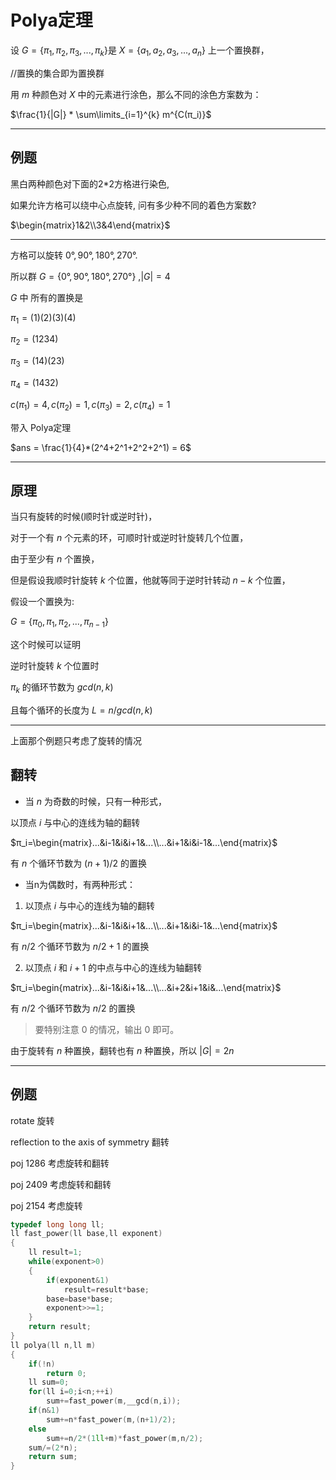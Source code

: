 # Polya定理

设 $G=\{π_1,π_2,π_3,...,π_k\}$是 $X=\{a_1,a_2,a_3,...,a_n\}$ 上一个置换群，

//置换的集合即为置换群

用 $m$ 种颜色对 $X$ 中的元素进行涂色，那么不同的涂色方案数为：

$\frac{1}{|G|} * \sum\limits_{i=1}^{k} m^{C(π_i)}$

---
## 例题
黑白两种颜色对下面的2*2方格进行染色, 

如果允许方格可以绕中心点旋转, 问有多少种不同的着色方案数?

$\begin{matrix}1&2\\3&4\end{matrix}$

---

方格可以旋转 $0°,90°,180°,270°$.

所以群 $G = \{0°,90°,180°,270°\}$ ,$|G| = 4$

$G$ 中 所有的置换是

$π_1 = (1)(2)(3)(4)$

$π_2 = (1234)$

$π_3 = (14)(23)$

$π_4 = (1432)$

$c(π_1) = 4 , c(π_2) = 1  , c(π_3) = 2 , c(π_4) = 1$

带入 Polya定理

$ans = \frac{1}{4}*(2^4+2^1+2^2+2^1) = 6$

---

## 原理
当只有旋转的时候(顺时针或逆时针)，

对于一个有 $n$ 个元素的环，可顺时针或逆时针旋转几个位置，

由于至少有 $n$ 个置换，

但是假设我顺时针旋转 $k$ 个位置，他就等同于逆时针转动 $n-k$ 个位置，

假设一个置换为:

$G=\{π_0,π_1,π_2,...,π_{n-1}\}$

这个时候可以证明

逆时针旋转 $k$ 个位置时 

$π_k$ 的循环节数为 $gcd(n,k)$

且每个循环的长度为 $L=n/gcd(n,k)$

---

上面那个例题只考虑了旋转的情况

## 翻转
+ 当 $n$ 为奇数的时候，只有一种形式，

以顶点 $i$ 与中心的连线为轴的翻转

$π_i=\begin{matrix}...&i-1&i&i+1&...\\...&i+1&i&i-1&...\end{matrix}$

有 $n$ 个循环节数为 $(n+1)/2$ 的置换

+ 当n为偶数时，有两种形式：

1. 以顶点 $i$ 与中心的连线为轴的翻转

$π_i=\begin{matrix}...&i-1&i&i+1&...\\...&i+1&i&i-1&...\end{matrix}$

有 $n/2$ 个循环节数为 $n/2+1$ 的置换

2. 以顶点 $i$ 和 $i+1$ 的中点与中心的连线为轴翻转

$π_i=\begin{matrix}...&i-1&i&i+1&...\\...&i+2&i+1&i&...\end{matrix}$

有 $n/2$ 个循环节数为 $n/2$ 的置换

>要特别注意 $0$ 的情况，输出 $0$ 即可。  

由于旋转有 $n$ 种置换，翻转也有 $n$ 种置换，所以 $|G|=2n$

---

## 例题
rotate 旋转

reflection to the axis of symmetry 翻转

poj 1286 考虑旋转和翻转

poj 2409 考虑旋转和翻转

poj 2154 考虑旋转

```c++
typedef long long ll;
ll fast_power(ll base,ll exponent)
{
    ll result=1;
    while(exponent>0)
    {
        if(exponent&1)
            result=result*base;
        base=base*base;
        exponent>>=1;
    }
    return result;
}
ll polya(ll n,ll m)
{
    if(!n)
        return 0;
    ll sum=0;
    for(ll i=0;i<n;++i)
        sum+=fast_power(m,__gcd(n,i));
    if(n&1)
        sum+=n*fast_power(m,(n+1)/2);
    else
        sum+=n/2*(1ll+m)*fast_power(m,n/2);
    sum/=(2*n);
    return sum;
}
```
